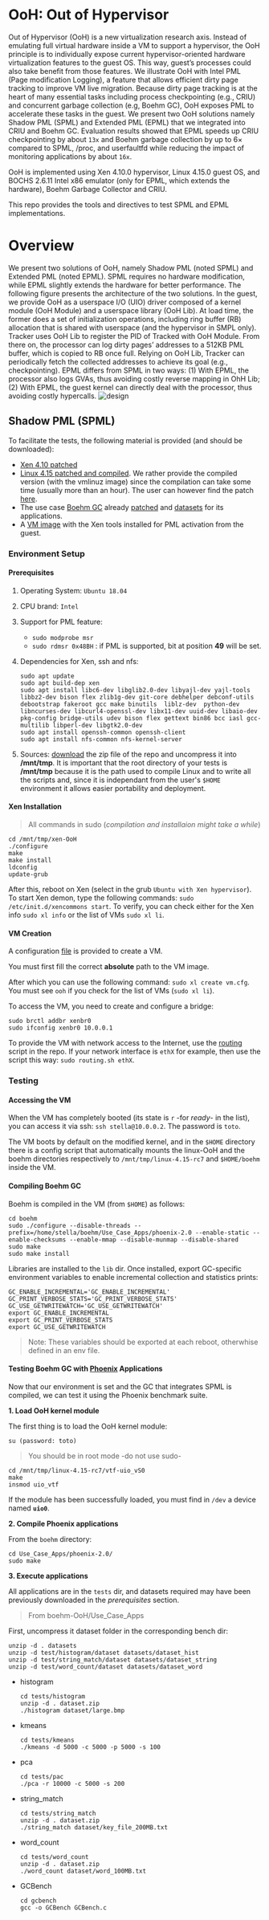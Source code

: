 # OoH: Out of Hypervisor

Out of Hypervisor (OoH) is a new virtualization research axis. Instead of emulating full virtual hardware inside a VM to support a hypervisor, the OoH principle is to individually expose current hypervisor-oriented hardware virtualization features to the guest OS. This way, guest’s processes could also take benefit from those features. We illustrate OoH with Intel PML (Page modification Logging), a feature that allows efficient dirty page tracking to improve VM live migration. Because dirty page tracking is at the heart of many essential tasks including process checkpointing (e.g., CRIU) and concurrent garbage collection (e.g, Boehm GC), OoH exposes PML to accelerate these tasks in the guest. We present two OoH solutions namely Shadow PML (SPML) and
Extended PML (EPML) that we integrated into CRIU and Boehm GC. Evaluation results showed that EPML speeds up CRIU checkpointing by about `13x` and Boehm garbage collection by up to 6× compared to SPML, /proc, and userfaultfd while reducing the impact of monitoring applications by about `16x`.

OoH is implemented using Xen 4.10.0 hypervisor, Linux 4.15.0 guest OS, and BOCHS 2.6.11 Intel x86 emulator (only for EPML, which extends the hardware), Boehm Garbage Collector and CRIU.

This repo provides the tools and directives to test SPML and EPML implementations.

# Overview

We present two solutions of OoH, namely Shadow PML (noted SPML) and Extended PML (noted EPML). SPML requires no hardware modification, while EPML slightly extends the hardware for better performance. The following figure presents the architecture of the two solutions. In the guest, we provide OoH as a userspace I/O (UIO) driver composed of a kernel module (OoH Module) and a userspace library (OoH Lib). At load time, the former does a set of initialization operations, including ring buffer (RB) allocation that is shared with userspace (and the hypervisor in SMPL only). Tracker uses OoH Lib to register the PID of Tracked with OoH Module. From there on, the processor can log dirty pages’ addresses to a 512KB PML buffer, which is copied to RB once full. Relying on OoH Lib, Tracker can periodically fetch the collected addresses to achieve its goal (e.g., checkpointing). EPML differs from SPML in two ways: (1) With EPML, the processor also logs GVAs, thus avoiding costly reverse mapping in OhH Lib; (2) With EPML, the guest kernel can directly deal with the processor, thus avoiding costly hypercalls. 
![design](design.png)

## Shadow PML (SPML)

To facilitate the tests, the following material is provided (and should be downloaded):
- [Xen 4.10 patched](xen-OoH)
- [Linux 4.15 patched and compiled](https://s3.console.aws.amazon.com/s3/object/artifacteval?region=us-east-2&prefix=linux-OoH.zip). We rather provide the compiled version (with the vmlinuz image) since the compilation can take some time (usually more than an hour). The user can however find the patch [here](linux-OoH/patch).
- The use case [Boehm GC](https://github.com/ivmai/bdwgc) already [patched](bohem-OoH) and [datasets](https://s3.console.aws.amazon.com/s3/object/artifacteval?region=us-east-2&prefix=datasets.zip) for its applications.
- A [VM image](https://s3.console.aws.amazon.com/s3/object/artifacteval?region=us-east-2&prefix=vm.raw) with the Xen tools installed for PML activation from the guest.

### Environment Setup

#### Prerequisites
1. Operating System: `Ubuntu 18.04`

2. CPU brand: `Intel` 

2. Support for PML feature: 
    * `sudo modprobe msr`
    * `sudo rdmsr 0x48BH` : if PML is supported, bit at position **49** will be set.

3. Dependencies for Xen, ssh and nfs:
   ```
   sudo apt update
   sudo apt build-dep xen
   sudo apt install libc6-dev libglib2.0-dev libyajl-dev yajl-tools libbz2-dev bison flex zlib1g-dev git-core debhelper debconf-utils debootstrap fakeroot gcc make binutils  liblz-dev  python-dev libncurses-dev libcurl4-openssl-dev libx11-dev uuid-dev libaio-dev pkg-config bridge-utils udev bison flex gettext bin86 bcc iasl gcc-multilib libperl-dev libgtk2.0-dev
   sudo apt install openssh-common openssh-client
   sudo apt install nfs-common nfs-kernel-server
   ```
4. Sources: [download](https://github.com/bstellaceleste/Artifact-Eval/archive/refs/heads/SPML.zip) the zip file of the repo and uncompress it into **/mnt/tmp**. It is important that the root directory of your tests is **/mnt/tmp** because it is the path used to compile Linux and to write all the scripts and, since it is independant from the user's `$HOME` environment it allows easier portability and deployment.
   
#### Xen Installation
> All commands in sudo (_compilation and installaion might take a while_)
```
cd /mnt/tmp/xen-OoH
./configure
make
make install
ldconfig
update-grub
```
After this, reboot on Xen (select in the grub `Ubuntu with Xen hypervisor`).
To start Xen demon, type the following commands: `sudo /etc/init.d/xencommons start`.
To verify, you can check either for the Xen info `sudo xl info` or the list of VMs `sudo xl li`.

#### VM Creation
A configuration [file](vm.cfg) is provided to create a VM.

You must first fill the correct **absolute** path to the VM image.

After which you can use the following command: `sudo xl create vm.cfg`. You must see `ooh` if you check for the list of VMs (`sudo xl li`).

To access the VM, you need to create and configure a bridge:
```
sudo brctl addbr xenbr0
sudo ifconfig xenbr0 10.0.0.1
```
To provide the VM with network access to the Internet, use the [routing](routing.sh) script in the repo. If your network interface is `ethX` for example, then use the script this way: `sudo routing.sh ethX`.

### Testing

#### Accessing the VM
When the VM has completely booted (its state is `r` -for _ready_- in the list), you can access it via ssh: `ssh stella@10.0.0.2`. The password is `toto`.

The VM boots by default on the modified kernel, and in the `$HOME` directory there is a config script that automatically mounts the linux-OoH and the boehm directories respectively to `/mnt/tmp/linux-4.15-rc7` and `$HOME/boehm` inside the VM.

#### Compiling Boehm GC
Boehm is compiled in the VM (from `$HOME`) as follows:
```
cd boehm
sudo ./configure --disable-threads --prefix=/home/stella/boehm/Use_Case_Apps/phoenix-2.0 --enable-static --enable-checksums --enable-mmap --disable-munmap --disable-shared
sudo make
sudo make install
```
Libraries are installed to the `lib` dir.
Once installed, export GC-specific environment variables to enable incremental collection and statistics prints:
```
GC_ENABLE_INCREMENTAL='GC_ENABLE_INCREMENTAL'
GC_PRINT_VERBOSE_STATS='GC_PRINT_VERBOSE_STATS'
GC_USE_GETWRITEWATCH='GC_USE_GETWRITEWATCH'
export GC_ENABLE_INCREMENTAL
export GC_PRINT_VERBOSE_STATS
export GC_USE_GETWRITEWATCH
```
> Note: These variables should be exported at each reboot, otherwhise defined in an env file.

#### Testing Boehm GC with [Phoenix](https://github.com/kozyraki/phoenix) Applications
Now that our environment is set and the GC that integrates SPML is compiled, we can test it using the Phoenix benchmark suite.

**1. Load OoH kernel module**

The first thing is to load the OoH kernel module:

`su (password: toto)`
> You should be in root mode -do not use sudo-
```
cd /mnt/tmp/linux-4.15-rc7/vtf-uio_vS0
make
insmod uio_vtf
```
If the module has been successfully loaded, you must find in `/dev` a device named **`uio0`**.

**2. Compile Phoenix applications**

From the `boehm` directory:
```
cd Use_Case_Apps/phoenix-2.0/
sudo make
```

**3. Execute applications**

All applications are in the `tests` dir, and datasets required may have been previously downloaded in the _prerequisites_ section.
> From boehm-OoH/Use_Case_Apps

First, uncompress it dataset folder in the corresponding bench dir:
```
unzip -d . datasets
unzip -d test/histogram/dataset datasets/dataset_hist
unzip -d test/string_match/dataset datasets/dataset_string
unzip -d test/word_count/dataset datasets/dataset_word
```

   * histogram
     ```
     cd tests/histogram
     unzip -d . dataset.zip
     ./histogram dataset/large.bmp
     ```
   * kmeans
     ```
     cd tests/kmeans
     ./kmeans -d 5000 -c 5000 -p 5000 -s 100
     ```
   * pca
     ```
     cd tests/pac
     ./pca -r 10000 -c 5000 -s 200
     ```
   * string_match
     ```
     cd tests/string_match
     unzip -d . dataset.zip
     ./string_match dataset/key_file_200MB.txt
     ```
   * word_count
     ```
     cd tests/word_count
     unzip -d . dataset.zip
     ./word_count dataset/word_100MB.txt
     ```
   * GCBench
     ```
     cd gcbench
     gcc -o GCBench GCBench.c
     ```
